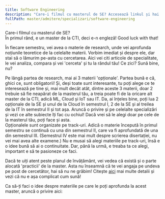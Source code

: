 ```yaml
---
title: Software Engineering
description: "Care-i filmul cu masterul de SE? Accesează linkul și hai să te lămurim! "
fullPath: master/admitere/specializari/software-engineering
---
```

Care-i filmul cu masterul de SE?\
În primul rând, e un master de la CTI, deci e-n engleză! Good luck with that!

În fiecare semestru, vei avea o materie de research, unde vei aprofunda noțiunile teoretice de la celelalte materii. Vorbim imediat și despre ele, dar stai să o lămurim pe-asta cu cercetarea. Aici vei citi articole de specialitate, le vei analiza, compara și vei 'cerceta' și tu la rândul tău! Ce zici? Sună bine, nu? 

Pe lângă partea de research, mai ai 3 materii 'opționale'. Partea bună e că, ghici ce, sunt obligatorii! Și, deși toate sunt interesante, tu poți alege ce te interesează pe tine și, mai mult decât atât, dintre aceste 3 materii, doar 2 trebuie să fie neapărat de la masterul tău, a treia poate fi de la oricare alt master de la CTI, adică ML, Cloud și IoT sau IT. Da, ai înțeles bine, poți lua 2 opționale de la SE și unul de la Cloud în semestrul I, 2 de la SE și al treilea de la IT în semestrul II și tot așa. Aruncă o privire și pe celelalte specializări și vezi ce alte subiecte îți fac cu ochiul! Dacă vrei să le alegi doar pe cele de la masterul tău, poți face și asta.\
Opționalele sunt organizate pe track-uri. Adică o materie începută în primul semestru se continuă cu una din semestrul II, care va fi aprofundată de una din semestrul III. (Semestrul IV este mai mult despre scrierea disertației, nu vei mai avea alte examene.) Nu e musai să alegi materiile pe track-uri, însă e o idee bună să ai o continuitate. Dar, până la urmă, e treaba ta ce alegi, important e să te pasioneze ce faci. 

Dacă te uiți atent peste planul de învățământ, vei vedea că există și o parte alocată 'practicii' de la master. Asta nu înseamnă că te vei angaja pe undeva pe post de cercetător, hai să nu ne grăbim! Citește [aici](https://ac.upt.ro/practica-master/) mai multe detalii și vezi că nu e așa complicat cum sună!

Ca să-ți faci o idee despre materiile pe care le poți aprofunda la acest master, aruncă o privire aici:

<Fig src="/uploads/se.jpeg" alt="Ce poți aprofunda la masterul de SE?" caption="Ce poți aprofunda la masterul de SE?"></Fig>